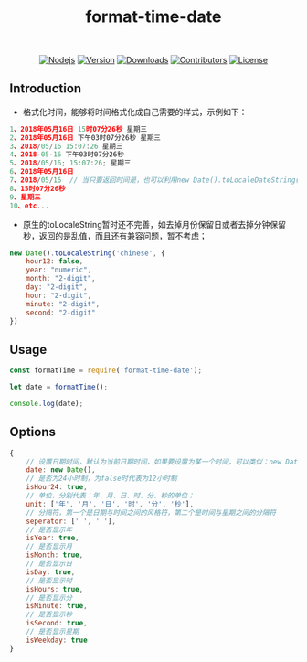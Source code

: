 <h1 align="center">
  format-time-date
</h1>
<br>
<p align="center">
  <a href="https://nodejs.org"><img src="https://img.shields.io/node/v/format-time-date.svg" alt="Nodejs"></a>
  <a href="https://www.npmjs.com/package/format-time-date"><img src="https://img.shields.io/npm/v/format-time-date.svg" alt="Version"></a>
  <a href="https://npmcharts.com/compare/format-time-date?minimal=true"><img src="https://img.shields.io/npm/dm/format-time-date.svg" alt="Downloads"></a>
  <a href="https://github.com/xudeming208/format-time-date/graphs/contributors"><img src="https://img.shields.io/github/contributors/xudeming208/format-time-date.svg" alt="Contributors"></a>
  <a href="https://www.npmjs.com/package/format-time-date"><img src="https://img.shields.io/github/license/xudeming208/format-time-date.svg" alt="License"></a>
</p>

## Introduction
* 格式化时间，能够将时间格式化成自己需要的样式，示例如下：

```javascript
1、2018年05月16日 15时07分26秒 星期三
2、2018年05月16日 下午03时07分26秒 星期三
3、2018/05/16 15:07:26 星期三
4、2018-05-16 下午03时07分26秒
5、2018/05/16; 15:07:26; 星期三
6、2018年05月16日
7、2018/05/16  // 当只要返回时间是，也可以利用new Date().toLocaleDateString()方法，注意兼容性
8、15时07分26秒
9、星期三
10、etc...
```

* 原生的toLocaleString暂时还不完善，如去掉月份保留日或者去掉分钟保留秒，返回的是乱值，而且还有兼容问题，暂不考虑；

```javascript
new Date().toLocaleString('chinese', {
    hour12: false,
    year: "numeric",
    month: "2-digit",
    day: "2-digit",
    hour: "2-digit",
    minute: "2-digit",
    second: "2-digit"
})
```

## Usage
```javascript
const formatTime = require('format-time-date');

let date = formatTime();

console.log(date);
```

## Options

```javascript
{
    // 设置日期时间，默认为当前日期时间，如果要设置为某一个时间，可以类似：new Date('2020/06/04 20:1:23')
    date: new Date(),
    // 是否为24小时制，为false时代表为12小时制
    isHour24: true,
    // 单位，分别代表：年、月、日、时、分、秒的单位；
    unit: ['年', '月', '日', '时', '分', '秒'],
    // 分隔符，第一个是日期与时间之间的风格符，第二个是时间与星期之间的分隔符
    seperator: [' ', ' '],
    // 是否显示年
    isYear: true,
    // 是否显示月
    isMonth: true,
    // 是否显示日
    isDay: true,
    // 是否显示时
    isHours: true,
    // 是否显示分
    isMinute: true,
    // 是否显示秒
    isSecond: true,
    // 是否显示星期
    isWeekday: true
}
```